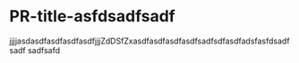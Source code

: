 # PR-title-asfdsadfsadf
jjjjasdasdfasdfasdfasdfjjjZdDSfZxasdfasdfasdfasdfsadfsdfasdfadsfasfdsadfsadf
sadfsafd
